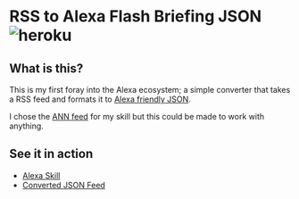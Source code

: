 # RSS to Alexa Flash Briefing JSON ![heroku](https://heroku-badge.herokuapp.com/?app=ann-alexa-flash-briefing&style=flat&svg=1)

## What is this?

This is my first foray into the Alexa ecosystem; a simple converter that takes a RSS feed and formats it to [Alexa friendly JSON](https://developer.amazon.com/public/solutions/alexa/alexa-skills-kit/docs/flash-briefing-skill-api-feed-reference#feed-format-details).

I chose the [ANN feed](http://www.animenewsnetwork.com/all/rss.xml) for my skill but this could be made to work with anything.

## See it in action

- [Alexa Skill](https://www.amazon.com/dp/B06XJG3TP6/)
- [Converted JSON Feed](https://ann-alexa-flash-briefing.herokuapp.com/)